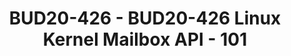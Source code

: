 ---
categories:
- bud20
description: Introductory presentation about the concept of Mailbox, some common use-cases
  and features and limitations of the Mailbox API in Linux kernel.
image:
  featured: 'true'
  path: https://static.linaro.org/connect/bud20/images/BUD20-426.png
session_id: BUD20-426
session_speakers:
- speaker_bio: Linux kernel developer with experience in some, opinion on many and
    passion for one subsystem.
  speaker_company: Linaro
  speaker_image: http://avatars.sched.co/d/8b/7349872/avatar.jpg.320x320px.jpg?a79
  speaker_name: Jassi Brar
  speaker_position: Principal Engineer at Linaro, Linux kernel Mailbox API maintainer.
  speaker_role: attendee, speaker
session_track: Linux Kernel
tag: session
tags: Linux Kernel
title: BUD20-426 - BUD20-426 Linux Kernel Mailbox API - 101
---
